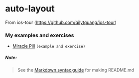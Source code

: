# auto-layout
From ios-tour (https://github.com/qilytquang/ios-tour)

### My examples and exercises
* [Miracle Pill](https://github.com/qilytquang/miracle-pill) `(example and exercise)`

##### Note:
> See the [Markdown syntax guide](https://confluence.atlassian.com/bitbucketserver/markdown-syntax-guide-776639995.html)
> for making README.md
